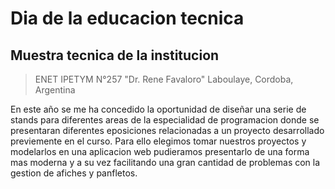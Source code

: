 # Dia de la educacion tecnica
## Muestra tecnica de la institucion 
> ENET IPETYM N°257 "Dr. Rene Favaloro" Laboulaye, Cordoba, Argentina

En este año se me ha concedido la oportunidad de diseñar una serie de stands para diferentes areas de la especialidad de programacion donde se presentaran diferentes eposiciones relacionadas a un proyecto desarrollado previemente en el curso. Para ello elegimos tomar nuestros proyectos y modelarlos en una aplicacion web pudieramos presentarlo de una forma mas moderna y a su vez facilitando una gran cantidad de problemas con la gestion de afiches y panfletos.
